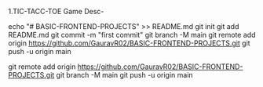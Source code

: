 1.TIC-TACC-TOE
Game Desc-

echo "# BASIC-FRONTEND-PROJECTS" >> README.md
git init
git add README.md
git commit -m "first commit"
git branch -M main
git remote add origin https://github.com/GauravR02/BASIC-FRONTEND-PROJECTS.git
git push -u origin main

git remote add origin https://github.com/GauravR02/BASIC-FRONTEND-PROJECTS.git
git branch -M main
git push -u origin main
